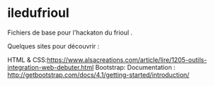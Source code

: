 # iledufrioul
Fichiers de base pour l'hackaton du frioul . 


Quelques sites pour découvrir : 

HTML & CSS:https://www.alsacreations.com/article/lire/1205-outils-integration-web-debuter.html
Bootstrap: Documentation : http://getbootstrap.com/docs/4.1/getting-started/introduction/
